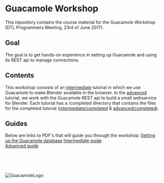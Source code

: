 # Guacamole Workshop
This repository contains the course material for the Guacamole Workshop (DTL Programmers Meeting, 23rd of June 2017).

## Goal
The goal is to get hands-on experience in setting up Guacamole and using its REST api to manage connections.

## Contents
This workshop consists of an [intermediate](/intermediate) tutorial in which we use Guacamole to make Blender available in the browser. In the [advanced](/advanced) tutorial, we work with the Guacamole REST api to build a small webservice for Blender. Each tutorial has a /completed directory that contains the files for the completed tutorial ([intermediate/completed](/intermediate/completed/) & [advanced/completed](/advanced/completed/)). 

## Guides
Below are links to PDF's that will guide you through the workshop:
[Setting up the Guacamole database](/db.md)
[Intermediate guide](/intermediate/intermediate.md)  
[Advanced guide](/advanced/advanced.md)

<br/>
<br/>
<br/>

![GuacamoleLogo](https://techtastico.com/files/2010/07/Guacamole.jpg "Guacamole logo")
